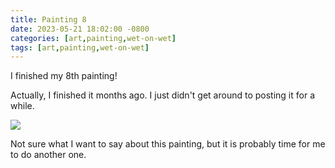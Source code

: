 ```yaml
---
title: Painting 8
date: 2023-05-21 18:02:00 -0800
categories: [art,painting,wet-on-wet]
tags: [art,painting,wet-on-wet]
---
```


I finished my 8th painting!

Actually, I finished it months ago. I just didn't get around to posting it for a while.

![](/assets/images/20230308_193316.jpg)

Not sure what I want to say about this painting, but it is probably time for me to do another one.

